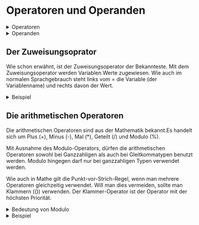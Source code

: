 # Operatoren und Operanden

<details>
<summary>Operatoren</summary>

In C erfolgt die Programmausführung mittels Operatoren. Operatoren werden dazu genutzt, die Bestandteile ein einem Programmcode miteinander zu verknüpfen. Am Bekanntesten ist der Zuweisungsoperator (=). Darüber hinaus gibt es noch die Arithmetischen, Logischen, Bit-Operatoren, sowie die Vergleichsoperatoren.

</details>

<details>
<summary>Operanden</summary>

Als Operanden werden die Einheiten bezeichnet, die durch Operatoren bearbeitet (ausgelesen oder verändert) werden. Operanden sind nichts anderes als Variablen und Konstanten.

DIe Verkettung von Operanden und Operatoren bezeichnet man als Ausdruck. Jeder Ausdruck generiert einen Rückgabewert, der an den Aufruf zurückgegeben wird.

</details>

## Der Zuweisungsoprator

Wie schon erwähnt, ist der Zuweisungsoperator der Bekannteste. Mit dem Zuweisungsoperator werden Variablen Werte zugewiesen. Wie auch im normalen Sprachgebrauch steht links vom = die Variable (der Variablenname) und rechts davon der Wert.

<details>
<summary>Beispiel</summary>

```c
#include <stdio.h>
#include <stdlib.h>

int main()
{
    int x = 5; // Variable x wird der Wert 5 zugewiesen

    return 0;
}
```

</details>

## Die arithmetischen Operatoren

Die arithmetischen Operatoren sind aus der Mathematik bekannt.Es handelt sich um Plus (+), Minus (-), Mal (*), Geteilt (/) und Modulo (%).

Mit Ausnahme des Modulo-Operators, dürfen die arithmetischen Operatoren sowohl bei Ganzzahligen als auch bei Gleitkommatypen benutzt werden. Modulo hingegen darf nur bei ganzzahligen Typen verwendet werden.

Wie  auch in Mathe gilt die Punkt-vor-Strich-Regel, wenn man mehrere Operatoren gleichzeitig verwendet. Will man dies vermeiden, sollte man Klammern (()) verwenden. Der Klammer-Operator ist der Operator mit der höchsten Priorität.

<details>
<summary>Bedeutung von Modulo</summary>

Mit dem Modulo-Operator wird eine Division durchgeführt. Allerdings wird nicht das exakte Ergebnis ausgegeben, sondern der Rest der beim Dividieren entsteht.

Bei 12 % 2 ist das Ergebnis 0, da bei der Division kein Rest entsteht.

Bei 13 % 2 ist das Ergebnis 1.

</details>

<details>
<summary>Beispiel</summary>

```c
#include <stdio.h>
#include <stdlib.h>

int main()
{
    int Zahl1 = 64;
    int Zahl2 = 8;

    int Ergebnis;

    //Addition - Anwendung vom Plus-Operator
    Ergebnis = Zahl1 + Zahl2;
    printf("%d + %d = %d\n", Zahl1, Zahl2, Ergebnis);

    //Subtraktion - Anwendung vom Minus-Operator
    Ergebnis = Zahl1 - Zahl2;
    printf("%d - %d = %d\n", Zahl1, Zahl2, Ergebnis);

    //Multiplikation - Anwendung vom Mal-Operator
    Ergebnis = Zahl1 * Zahl2;
    printf("%d * %d = %d\n", Zahl1, Zahl2, Ergebnis);

    //Division - Anwendung vom Geteilt-Operator
    Ergebnis = Zahl1 / Zahl2;
    printf("%d / %d = %d\n", Zahl1, Zahl2, Ergebnis);

    //Modulodivision - Anwendung vom Modulo-Operator
    Ergebnis = Zahl1 % Zahl2;
    printf("%d %% %d = %d\n", Zahl1, Zahl2, Ergebnis);

    return 0;
}
```

</details>
